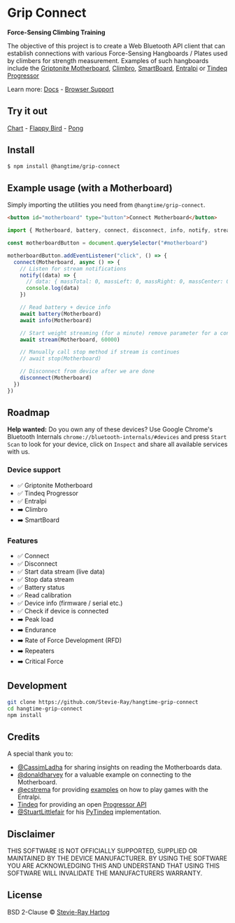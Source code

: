 # Grip Connect

**Force-Sensing Climbing Training**

The objective of this project is to create a Web Bluetooth API client that can establish connections with various
Force-Sensing Hangboards / Plates used by climbers for strength measurement. Examples of such hangboards include the
[Griptonite Motherboard](https://griptonite.io/shop/motherboard/), [Climbro](https://climbro.com/),
[SmartBoard](https://www.smartboard-climbing.com/), [Entralpi](https://entralpi.com/) or
[Tindeq Progressor](https://tindeq.com/)

Learn more: [Docs](https://stevie-ray.github.io/hangtime-grip-connect/) -
[Browser Support](https://caniuse.com/web-bluetooth)

## Try it out

[Chart](https://grip-connect.vercel.app/) - [Flappy Bird](https://grip-connect-flappy-bird.vercel.app/) -
[Pong](https://grip-connect-pong.vercel.app/)

## Install

```sh [npm]
$ npm install @hangtime/grip-connect
```

## Example usage (with a Motherboard)

Simply importing the utilities you need from `@hangtime/grip-connect`.

```html
<button id="motherboard" type="button">Connect Motherboard</button>
```

```js
import { Motherboard, battery, connect, disconnect, info, notify, stream } from "@hangtime/grip-connect"

const motherboardButton = document.querySelector("#motherboard")

motherboardButton.addEventListener("click", () => {
  connect(Motherboard, async () => {
    // Listen for stream notifications
    notify((data) => {
      // data: { massTotal: 0, massLeft: 0, massRight: 0, massCenter: 0 }
      console.log(data)
    })

    // Read battery + device info
    await battery(Motherboard)
    await info(Motherboard)

    // Start weight streaming (for a minute) remove parameter for a continues stream
    await stream(Motherboard, 60000)

    // Manually call stop method if stream is continues
    // await stop(Motherboard)

    // Disconnect from device after we are done
    disconnect(Motherboard)
  })
})
```

## Roadmap

**Help wanted:** Do you own any of these devices? Use Google Chrome's Bluetooth Internals
`chrome://bluetooth-internals/#devices` and press `Start Scan` to look for your device, click on `Inspect` and share all
available services with us.

### Device support

- ✅ Griptonite Motherboard
- ✅ Tindeq Progressor
- ✅ Entralpi
- ➡️ Climbro
- ➡️ SmartBoard

### Features

- ✅ Connect
- ✅ Disconnect
- ✅ Start data stream (live data)
- ✅ Stop data stream
- ✅ Battery status
- ✅ Read calibration
- ✅ Device info (firmware / serial etc.)
- ✅ Check if device is connected
- ➡️ Peak load
- ➡️ Endurance
- ➡️ Rate of Force Development (RFD)
- ➡️ Repeaters
- ➡️ Critical Force

## Development

```bash
git clone https://github.com/Stevie-Ray/hangtime-grip-connect
cd hangtime-grip-connect
npm install
```

## Credits

A special thank you to:

- [@CassimLadha](https://github.com/CassimLadha) for sharing insights on reading the Motherboards data.
- [@donaldharvey](https://github.com/donaldharvey) for a valuable example on connecting to the Motherboard.
- [@ecstrema](https://github.com/ecstrema) for providing [examples](https://github.com/ecstrema/entralpi-games) on how
  to play games with the Entralpi.
- [Tindeq](https://tindeq.com/) for providing an open [Progressor API](https://tindeq.com/progressor_api/)
- [@StuartLittlefair](https://github.com/StuartLittlefair) for his
  [PyTindeq](https://github.com/StuartLittlefair/PyTindeq) implementation.

## Disclaimer

THIS SOFTWARE IS NOT OFFICIALLY SUPPORTED, SUPPLIED OR MAINTAINED BY THE DEVICE MANUFACTURER. BY USING THE SOFTWARE YOU
ARE ACKNOWLEDGING THIS AND UNDERSTAND THAT USING THIS SOFTWARE WILL INVALIDATE THE MANUFACTURERS WARRANTY.

## License

BSD 2-Clause © [Stevie-Ray Hartog](https://github.com/Stevie-Ray)
